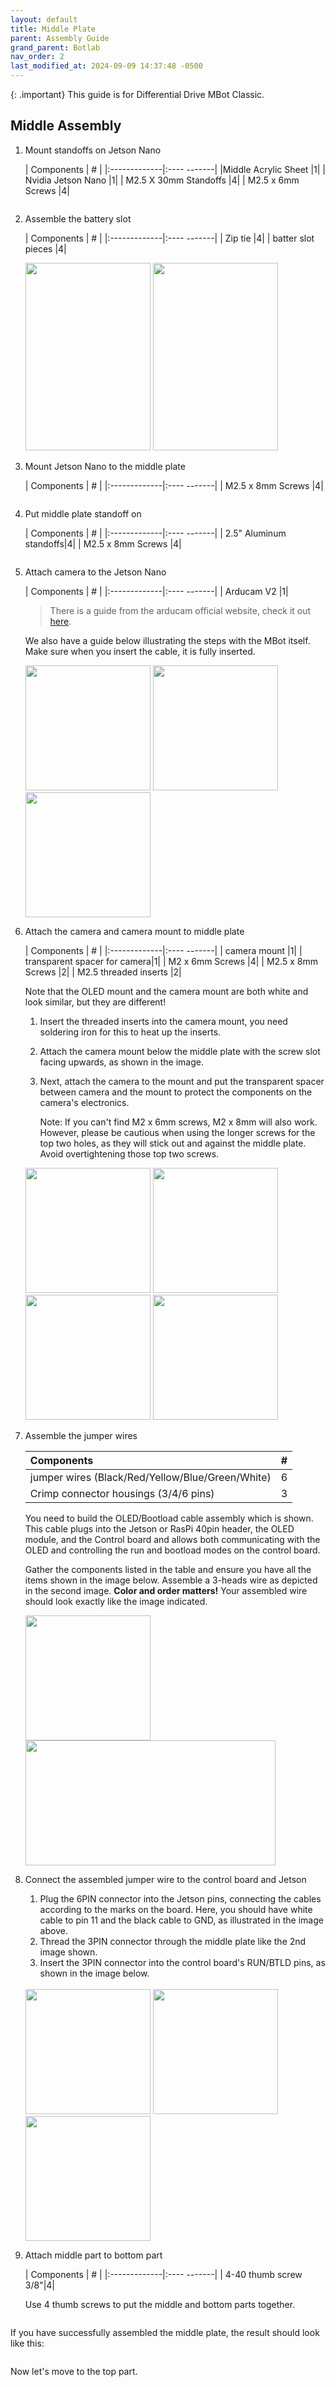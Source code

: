 ```yaml
---
layout: default
title: Middle Plate
parent: Assembly Guide
grand_parent: Botlab
nav_order: 2
last_modified_at: 2024-09-09 14:37:48 -0500
---
```

{: .important}
This guide is for Differential Drive MBot Classic.

## Middle Assembly

1. Mount standoffs on Jetson Nano

    | Components     | #         | 
    |:-------------|:---- -------|
    |Middle Acrylic Sheet     |1|
    | Nvidia Jetson Nano       |1|
    | M2.5 X 30mm Standoffs |4| 
    | M2.5 x 6mm Screws        |4| 

    <a class="image-link" href="/assets/images/botlab/assembly/middlePlate/jetsonstandoff.jpg">
        <img src="/assets/images/botlab/assembly/middlePlate/jetsonstandoff.jpg" alt="" style="max-width:400px;"/>
    </a>

2. Assemble the battery slot

    | Components     | #         | 
    |:-------------|:---- -------|
    | Zip tie                  |4|
    | batter slot pieces |4|

    <div class="popup-gallery">
    <a href="/assets/images/botlab/assembly/middlePlate/battery_slot1.jpg" title="Zip tie the battery slot pieces"><img src="/assets/images/botlab/assembly/middlePlate/battery_slot1.jpg" width="200" height="300"></a>
    <a href="/assets/images/botlab/assembly/middlePlate/battery_slot2.jpg" title="battery slot result"><img src="/assets/images/botlab/assembly/middlePlate/battery_slot2.jpg" width="200" height="300"></a>
    </div>


3. Mount Jetson Nano to the middle plate

    | Components     | #         | 
    |:-------------|:---- -------|
    | M2.5 x 8mm Screws        |4| 

    <a class="image-link" href="/assets/images/botlab/assembly/middlePlate/jeston2plate.jpg">
        <img src="/assets/images/botlab/assembly/middlePlate/jeston2plate.jpg" alt="" style="max-width:400px;"/>
    </a>

4. Put middle plate standoff on

    | Components     | #         | 
    |:-------------|:---- -------|
    |    2.5" Aluminum standoffs|4| 
    |    M2.5 x 8mm Screws  |4| 

    <a class="image-link" href="/assets/images/botlab/assembly/middlePlate/middleplatestandoff.jpg">
        <img src="/assets/images/botlab/assembly/middlePlate/middleplatestandoff.jpg" alt="" style="max-width:400px;"/>
    </a>

5. Attach camera to the Jetson Nano

    | Components     | #         | 
    |:-------------|:---- -------|
    | Arducam V2 |1| 

    > There is a guide from the arducam official website, check it out [here](https://docs.arducam.com/Nvidia-Jetson-Camera/Jetvariety-Camera/Quick-Start-Guide/).

    We also have a guide below illustrating the steps with the MBot itself. Make sure when you insert the cable, it is fully inserted.

    <div class="popup-gallery">
        <a href="/assets/images/botlab/assembly/middlePlate/connectcam1.jpg" title="Connect the camera to jetson 1"><img src="/assets/images/botlab/assembly/middlePlate/connectcam1.jpg" width="200" height="200"></a>
        <a href="/assets/images/botlab/assembly/middlePlate/connectcam2.jpg" title="Connect the camera to jetson 2"><img src="/assets/images/botlab/assembly/middlePlate/connectcam2.jpg" width="200" height="200"></a>
        <a href="/assets/images/botlab/assembly/middlePlate/connectcam3.jpg" title="Connect the camera to jetson 3"><img src="/assets/images/botlab/assembly/middlePlate/connectcam3.jpg" width="200" height="200"></a>
    </div>


6. Attach the camera and camera mount to middle plate

    | Components     | #         | 
    |:-------------|:---- -------|
    | camera mount |1| 
    | transparent spacer for camera|1|
    | M2 x 6mm Screws        |4| 
    | M2.5 x 8mm Screws     |2| 
    | M2.5 threaded inserts |2|

    Note that the OLED mount and the camera mount are both white and look similar, but they are different!  

    1. Insert the threaded inserts into the camera mount, you need soldering iron for this to heat up the inserts.
    2. Attach the camera mount below the middle plate with the screw slot facing upwards, as shown in the image.
    2. Next, attach the camera to the mount and put the transparent spacer between camera and the mount to protect the components on the camera's electronics.

        Note: If you can't find M2 x 6mm screws, M2 x 8mm will also work. However, please be cautious when using the longer screws for the top two holes, as they will stick out and against the middle plate. Avoid overtightening those top two screws.

    <div class="popup-gallery">
        <a href="/assets/images/botlab/assembly/middlePlate/cameramount1.jpg" title="Attach camera mount to plate 1"><img src="/assets/images/botlab/assembly/middlePlate/cameramount1.jpg" width="200" height="200"></a>
        <a href="/assets/images/botlab/assembly/middlePlate/cameramount2.jpg" title="Attach camera mount to plate 2"><img src="/assets/images/botlab/assembly/middlePlate/cameramount2.jpg" width="200" height="200"></a>
   </div>
    <div class="popup-gallery">
        <a href="/assets/images/botlab/assembly/middlePlate/cameramount3.jpg" title="Attach camera to camera mount"><img src="/assets/images/botlab/assembly/middlePlate/cameramount3.jpg" width="200" height="200"></a>
        <a href="/assets/images/botlab/assembly/middlePlate/cameramount4.jpg" title="Attach camera to camera mount"><img src="/assets/images/botlab/assembly/middlePlate/cameramount4.jpg" width="200" height="200"></a>
    </div>

7. Assemble the jumper wires

    | Components     | #         | 
    |:-------------|:-----------|
    | jumper wires (Black/Red/Yellow/Blue/Green/White)   |6| 
    | Crimp connector housings (3/4/6 pins)   |3| 

    You need to build the OLED/Bootload cable assembly which is shown. This cable plugs into the Jetson or RasPi 40pin header, the OLED module, and the Control board and allows both communicating with the OLED and controlling the run and bootload modes on the control board.

    Gather the components listed in the table and ensure you have all the items shown in the image below. Assemble a 3-heads wire as depicted in the second image. **Color and order matters!** Your assembled wire should look exactly like the image indicated.

    <div class="popup-gallery">
    <a href="/assets/images/botlab/assembly/middlePlate/mbot_jumper_wires.jpg" title="Assemble the jumper wires 1"><img src="/assets/images/botlab/assembly/middlePlate/mbot_jumper_wires.jpg" width="200" height="200"></a>
    <a href="/assets/images/botlab/assembly/middlePlate/pi5_jumper_wires_assemble.jpg" title="Assemble the jumper wires 2"><img src="/assets/images/botlab/assembly/middlePlate/pi5_jumper_wires_assemble.jpg" width="400" height="200"></a>
    </div>

8. Connect the assembled jumper wire to the control board and Jetson

    1. Plug the 6PIN connector into the Jetson pins, connecting the cables according to the marks on the board. Here, you should have white cable to pin 11 and the black cable to GND, as illustrated in the image above.
    2. Thread the 3PIN connector through the middle plate like the 2nd image shown.
    3. Insert the 3PIN connector into the control board's RUN/BTLD pins, as shown in the image below.
    <br><br>
    <div class="popup-gallery">
    <a href="/assets/images/botlab/assembly/middlePlate/jetson_connect_jumpwires1.jpg" title="Connect the jumper wires 1"><img src="/assets/images/botlab/assembly/middlePlate/jetson_connect_jumpwires1.jpg" width="200" height="200"></a>
    <a href="/assets/images/botlab/assembly/middlePlate/jetson_connect_jumpwires2.jpg" title="Connect the jumper wires 2"><img src="/assets/images/botlab/assembly/middlePlate/jetson_connect_jumpwires2.jpg" width="200" height="200"></a>
    <a href="/assets/images/botlab/assembly/middlePlate/pi5_connect_jumpwires3.jpg" title="Connect the jumper wires 3"><img src="/assets/images/botlab/assembly/middlePlate/pi5_connect_jumpwires3.jpg" width="200" height="200"></a>
    </div>

9. Attach middle part to bottom part

    | Components     | #         | 
    |:-------------|:---- -------|
    |     4-40 thumb screw 3/8"|4| 

    Use 4 thumb screws to put the middle and bottom parts together.

    <a class="image-link" href="/assets/images/botlab/assembly/middlePlate/middle_bottom.jpg">
    <img src="/assets/images/botlab/assembly/middlePlate/middle_bottom.jpg" alt="" style="max-width:300px;"/>
    </a>    

If you have successfully assembled the middle plate, the result should look like this:

<a class="image-link" href="/assets/images/botlab/assembly/middlePlate/middlefinish.jpg">
    <img src="/assets/images/botlab/assembly/middlePlate/middlefinish.jpg" alt="" style="max-width:300px;"/>
</a>

Now let's move to the top part.


